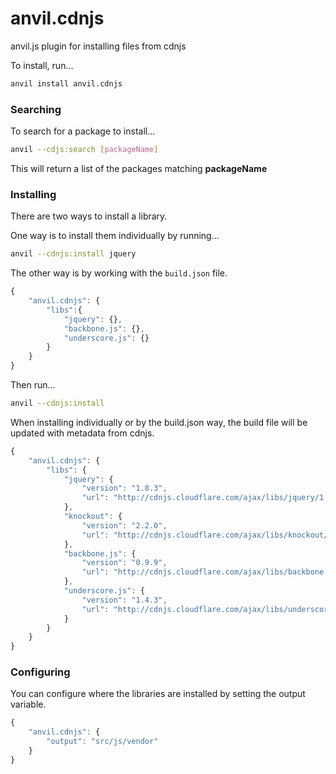 anvil.cdnjs
===========

anvil.js plugin for installing files from cdnjs

To install, run...

```bash
anvil install anvil.cdnjs
```

### Searching
To search for a package to install...

```bash
anvil --cdjs:search [packageName]
```

This will return a list of the packages matching **packageName**

### Installing
There are two ways to install a library.

One way is to install them individually by running...

```bash
anvil --cdnjs:install jquery
```

The other way is by working with the `build.json` file.

```js
{
	"anvil.cdnjs": {
		"libs":{
			"jquery": {},
			"backbone.js": {},
			"underscore.js": {}
		}
	}
}
```

Then run...

```bash
anvil --cdnjs:install
```

When installing individually or by the build.json way, the build file will be updated with metadata from cdnjs.

```js
{
    "anvil.cdnjs": {
        "libs": {
            "jquery": {
                "version": "1.8.3",
                "url": "http://cdnjs.cloudflare.com/ajax/libs/jquery/1.8.3/jquery.min.js"
            },
            "knockout": {
                "version": "2.2.0",
                "url": "http://cdnjs.cloudflare.com/ajax/libs/knockout/2.2.0/knockout-min.js"
            },
            "backbone.js": {
                "version": "0.9.9",
                "url": "http://cdnjs.cloudflare.com/ajax/libs/backbone.js/0.9.9/backbone-min.js"
            },
            "underscore.js": {
                "version": "1.4.3",
                "url": "http://cdnjs.cloudflare.com/ajax/libs/underscore.js/1.4.3/underscore-min.js"
            }
        }
    }
}
```

### Configuring
You can configure where the libraries are installed by setting the output variable.

```js
{
	"anvil.cdnjs": {
		"output": "src/js/vendor"
	}
}
```